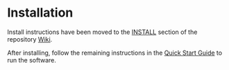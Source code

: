 # Installation

Install instructions have been moved to the [INSTALL](https://github.com/shitcoin-Network/shitcoin-blockchain/wiki/INSTALL) section of the repository [Wiki](https://github.com/shitcoin-Network/shitcoin-blockchain/wiki).

After installing, follow the remaining instructions in the
[Quick Start Guide](https://github.com/shitcoin-Network/shitcoin-blockchain/wiki/Quick-Start-Guide)
to run the software.
